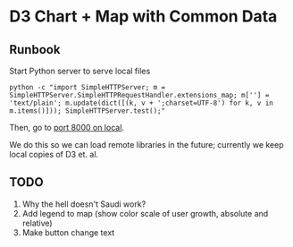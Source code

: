 # D3 Chart + Map with Common Data

## Runbook

Start Python server to serve local files

	python -c "import SimpleHTTPServer; m = SimpleHTTPServer.SimpleHTTPRequestHandler.extensions_map; m[''] = 'text/plain'; m.update(dict([(k, v + ';charset=UTF-8') for k, v in m.items()])); SimpleHTTPServer.test();"

Then, go to [port 8000 on local](http://localhost:8000/index.html).

We do this so we can load remote libraries in the future; currently we keep local copies of D3 et. al.

## TODO

1. Why the hell doesn't Saudi work?
2. Add legend to map (show color scale of user growth, absolute and relative)
3. Make button change text